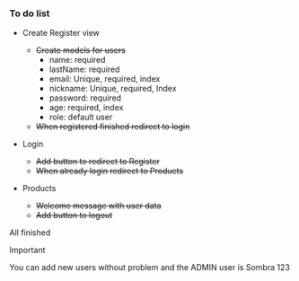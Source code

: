 ### To do list

- Create Register view

  - ~~Create models for users~~
    - name: required
    - lastName: required
    - email: Unique, required, index
    - nickname: Unique, required, Index
    - password: required
    - age: required, index
    - role: default user
  - ~~When registered finished redirect to login~~

- Login

  - ~~Add button to redirect to Register~~
  - ~~When already login redirect to Products~~

- Products

  - ~~Welcome message with user data~~
  - ~~Add button to logout~~

All finished

> [!IMPORTANT]
> You can add new users without problem and the ADMIN user is Sombra 123
